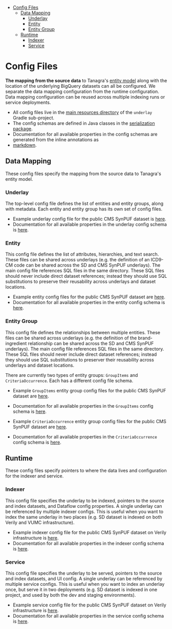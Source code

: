 - [Config Files](#config-files)
  * [Data Mapping](#data-mapping)
    + [Underlay](#underlay)
    + [Entity](#entity)
    + [Entity Group](#entity-group)
  * [Runtime](#data-mapping)
    + [Indexer](#indexer)
    + [Service](#service)

# Config Files
**The mapping from the source data** to Tanagra's [entity model](ENTITY_MODEL.md) along with the location of the 
underlying BigQuery datasets can all be configured. We separate the data mapping configuration from the runtime 
configuration. Data mapping configuration can be reused across multiple indexing runs or service deployments.

- All config files live in the [main resources directory](../underlay/src/main/resources/config/) of the `underlay` Gradle sub-project.
- The config schemas are defined in Java classes in the [serialization package](../underlay/src/main/java/bio/terra/tanagra/underlay/serialization/).
- Documentation for all available properties in the config schemas are generated from the inline annotations as 
- [markdown](generated/UNDERLAY_CONFIG.md).

## Data Mapping
These config files specify the mapping from the source data to Tanagra's entity model.

### Underlay
The top-level config file defines the list of entities and entity groups, along with metadata. Each entity and entity
group has its own set of config files.

- Example underlay config file for the public CMS SynPUF dataset is [here](../underlay/src/main/resources/config/underlay/cmssynpuf/underlay.json).
- Documentation for all available properties in the underlay config schema is [here](generated/UNDERLAY_CONFIG.md#szunderlay).

### Entity
This config file defines the list of attributes, hierarchies, and text search. These files can be shared across underlays
(e.g. the definition of an ICD9-CM code can be shared across the SD and CMS SynPUF underlays). The main config file
references SQL files in the same directory. These SQL files should never include direct dataset references; instead
they should use SQL substitutions to preserve their reusability across underlays and dataset locations.

- Example entity config files for the public CMS SynPUF dataset are [here](../underlay/src/main/resources/config/datamapping/omop/entity/condition/).
- Documentation for all available properties in the entity config schema is [here](generated/UNDERLAY_CONFIG.md#szentity).

### Entity Group
This config file defines the relationships between multiple entities. These files can be shared across underlays (e.g. the
definition of the brand-ingredient relationship can be shared across the SD and CMS SynPUF underlays). The main config
file references SQL files in the same directory. These SQL files should never include direct dataset references; instead
they should use SQL substitutions to preserver their reusability across underlays and dataset locations.

There are currently two types of entity groups: `GroupItems` and `CriteriaOccurrence`. Each has a different config file schema.

- Example `GroupItems` entity group config files for the public CMS SynPUF dataset are [here](../underlay/src/main/resources/config/datamapping/omop/entitygroup/brandIngredient/).
- Documentation for all available properties in the `GroupItems` config schema is [here](generated/UNDERLAY_CONFIG.md#szgroupitems).


- Example `CriteriaOccurrence` entity group config files for the public CMS SynPUF dataset are [here](../underlay/src/main/resources/config/datamapping/omop/entitygroup/conditionPerson/).
- Documentation for all available properties in the `CriteriaOccurrence` config schema is [here](generated/UNDERLAY_CONFIG.md#szcriteriaoccurrence).

## Runtime
These config files specify pointers to where the data lives and configuration for the indexer and service.

### Indexer
This config file specifies the underlay to be indexed, pointers to the source and index datasets, and Dataflow config
properties. A single underlay can be referenced by multiple indexer configs. This is useful when you want to index
the same underlay in two places (e.g. SD dataset is indexed on both Verily and VUMC infrastructure).

- Example indexer config file for the public CMS SynPUF dataset on Verily infrastructure is [here](../underlay/src/main/resources/config/indexer/cmssynpuf_verily.json).
- Documentation for all available properties in the indexer config schema is [here](generated/UNDERLAY_CONFIG.md#szindexer).

### Service
This config file specifies the underlay to be served, pointers to the source and index datasets, and UI config.
A single underlay can be referenced by multiple service configs. This is useful when you want to index an underlay
once, but serve it in two deployments (e.g. SD dataset is indexed in one project, and used by both the dev and
staging environments).

- Example service config file for the public CMS SynPUF dataset on Verily infrastructure is [here](../underlay/src/main/resources/config/service/cmssynpuf_verily.json).
- Documentation for all available properties in the service config schema is [here](generated/UNDERLAY_CONFIG.md#szservice).
